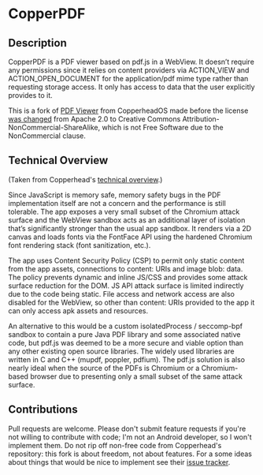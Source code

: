 # CopperPDF

## Description

CopperPDF is a PDF viewer based on pdf.js in a WebView. It doesn’t require any permissions since it relies on content providers via ACTION_VIEW and ACTION_OPEN_DOCUMENT for the application/pdf mime type rather than requesting storage access. It only has access to data that the user explicitly provides to it.

This is a fork  of [PDF Viewer](https://github.com/CopperheadOS/platform_packages_apps_PdfViewer) from CopperheadOS made before the license [was changed](https://github.com/CopperheadOS/platform_packages_apps_PdfViewer/commit/158fe6c80a4e83334d7ea6d24c689709855d9963) from Apache 2.0 to Creative Commons Attribution-NonCommercial-ShareAlike, which is not Free Software due to the NonCommercial clause.

## Technical Overview

(Taken from Copperhead's [technical overview](https://copperhead.co/android/docs/technical_overview).)

Since JavaScript is memory safe, memory safety bugs in the PDF implementation itself are not a concern and the performance is still tolerable. The app exposes a very small subset of the Chromium attack surface and the WebView sandbox acts as an additional layer of isolation that’s significantly stronger than the usual app sandbox. It renders via a 2D canvas and loads fonts via the FontFace API using the hardened Chromium font rendering stack (font sanitization, etc.).

The app uses Content Security Policy (CSP) to permit only static content from the app assets, connections to content: URIs and image blob: data. The policy prevents dynamic and inline JS/CSS and provides some attack surface reduction for the DOM. JS API attack surface is limited indirectly due to the code being static. File access and network access are also disabled for the WebView, so other than content: URIs provided to the app it can only access apk assets and resources.

An alternative to this would be a custom isolatedProcess / seccomp-bpf sandbox to contain a pure Java PDF library and some associated native code, but pdf.js was deemed to be a more secure and viable option than any other existing open source libraries. The widely used libraries are written in C and C++ (mupdf, poppler, pdfium). The pdf.js solution is also nearly ideal when the source of the PDFs is Chromium or a Chromium-based browser due to presenting only a small subset of the same attack surface.

## Contributions

Pull requests are welcome. Please don't submit feature requests if you're not willing to contribute with code; I'm not an Android developer, so I won't implement them. Do not rip off non-free code from Copperhead's repository: this fork is about freedom, not about features. For a some ideas about things that would be nice to implement see their [issue tracker](https://github.com/CopperheadOS/platform_packages_apps_PdfViewer/issues?q=is%3Aopen+is%3Aissue+label%3Aenhancement).
